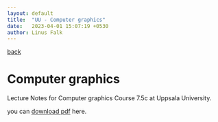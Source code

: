 ```yaml
---
layout: default
title:  "UU - Computer graphics"
date:   2023-04-01 15:07:19 +0530
author: Linus Falk
---
```


[back](https://falk0.github.io/)

# Computer graphics
Lecture Notes for Computer graphics Course 7.5c at Uppsala University.

you can [download pdf](https://Falk0.github.io/notes/computer_graphics.pdf) here.



<object data="{{ site.url }}{{ https://Falk0.github.io }}/notes/computer_graphics.pdf" width="1000" height="1000" type="application/pdf"></object>